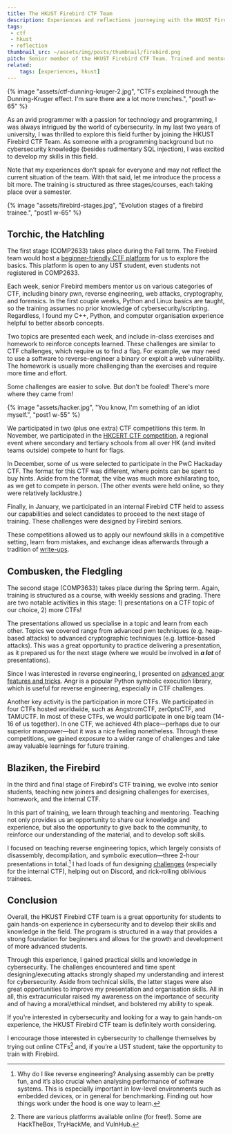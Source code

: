 ```yaml
---
title: The HKUST Firebird CTF Team
description: Experiences and reflections journeying with the HKUST Firebird CTF Team.
tags:
 - ctf
 - hkust
 - reflection
thumbnail_src: ~/assets/img/posts/thumbnail/firebird.png
pitch: Senior member of the HKUST Firebird CTF Team. Trained and mentoring new team members, remodularise project structure, and managing R&D projects.
related:
    tags: [experiences, hkust]
---
```


{% image "assets/ctf-dunning-kruger-2.jpg", "CTFs explained through the Dunning-Kruger effect. I'm sure there are a lot more trenches.", "post1 w-65" %}


As an avid programmer with a passion for technology and programming, I was always intrigued by the world of cybersecurity. In my last two years of university, I was thrilled to explore this field further by joining the HKUST Firebird CTF Team. As someone with a programming background but no cybersecurity knowledge (besides rudimentary SQL injection), I was excited to develop my skills in this field.

Note that my experiences don’t speak for everyone and may not reflect the current situation of the team. With that said, let me introduce the process a bit more. The training is structured as three stages/courses, each taking place over a semester.

{% image "assets/firebird-stages.jpg", "Evolution stages of a firebird trainee.", "post1 w-65" %}

## Torchic, the Hatchling

The first stage (COMP2633) takes place during the Fall term. The Firebird team would host a [beginner-friendly CTF platform](https://intro.firebird.sh/) for us to explore the basics. This platform is open to any UST student, even students not registered in COMP2633.

Each week, senior Firebird members mentor us on various categories of CTF, including binary pwn, reverse engineering, web attacks, cryptography, and forensics. In the first couple weeks, Python and Linux basics are taught, so the training assumes no prior knowledge of cybersecurity/scripting. Regardless, I found my C++, Python, and computer organisation experience helpful to better absorb concepts.

Two topics are presented each week, and include in-class exercises and homework to reinforce concepts learned. These challenges are similar to CTF challenges, which require us to find a flag. For example, we may need to use a software to reverse-engineer a binary or exploit a web vulnerability. The homework is usually more challenging than the exercises and require more time and effort.

Some challenges are easier to solve. But don't be fooled! There's more where they came from!

{% image "assets/hacker.jpg", "You know, I'm something of an idiot myself.", "post1 w-55" %}

We participated in two (plus one extra) CTF competitions this term. In November, we participated in the [HKCERT CTF competition](https://www.hkcert.org/event/capture-the-flag-challenge-2021), a regional event where secondary and tertiary schools from all over HK (and invited teams outside) compete to hunt for flags.

In December, some of us were selected to participate in the PwC Hackaday CTF. The format for this CTF was different, where points can be spent to buy hints. Aside from the format, the vibe was much more exhilarating too, as we get to compete in person. (The other events were held online, so they were relatively lacklustre.)

Finally, in January, we participated in an internal Firebird CTF held to assess our capabilities and select candidates to proceed to the next stage of training. These challenges were designed by Firebird seniors.

These competitions allowed us to apply our newfound skills in a competitive setting, learn from mistakes, and exchange ideas afterwards through a tradition of [write-ups](/tags/writeup).

## Combusken, the Fledgling

The second stage (COMP3633) takes place during the Spring term. Again, training is structured as a course, with weekly sessions and grading. There are two notable activities in this stage: 1) presentations on a CTF topic of our choice, 2) more CTFs!

The presentations allowed us specialise in a topic and learn from each other. Topics we covered range from advanced pwn techniques (e.g. heap-based attacks) to advanced cryptographic techniques (e.g. lattice-based attacks). This was a great opportunity to practice delivering a presentation, as it prepared us for the next stage (where we would be involved in ***a lot*** of presentations).

Since I was interested in reverse engineering, I presented on [advanced angr features and tricks](https://github.com/TrebledJ/advanced-angr). Angr is a popular Python symbolic execution library, which is useful for reverse engineering, especially in CTF challenges.

Another key activity is the participation in more CTFs. We participated in four CTFs hosted worldwide, such as AngstromCTF, zer0ptsCTF, and TAMUCTF. In most of these CTFs, we would participate in one big team (14-16 of us together). In one CTF, we achieved 4th place—perhaps due to our superior manpower—but it was a nice feeling nonetheless. Through these competitions, we gained exposure to a wider range of challenges and take away valuable learnings for future training.

## Blaziken, the Firebird

In the third and final stage of Firebird's CTF training, we evolve into senior students, teaching new joiners and designing challenges for exercises, homework, and the internal CTF.

In this part of training, we learn through teaching and mentoring. Teaching not only provides us an opportunity to share our knowledge and experience, but also the opportunity to give back to the community, to reinforce our understanding of the material, and to develop soft skills.

I focused on teaching reverse engineering topics, which largely consists of disassembly, decompilation, and symbolic execution—three 2-hour presentations in total.[^meassembly] I had loads of fun designing [challenges](https://github.com/TrebledJ/USTSim) (especially for the internal CTF), helping out on Discord, and rick-rolling oblivious trainees.

[^meassembly]: Why do I like reverse engineering? Analysing assembly can be pretty fun, and it’s also crucial when analysing performance of software systems. This is especially important in low-level environments such as embedded devices, or in general for benchmarking. Finding out how things work under the hood is one way to learn.

## Conclusion

Overall, the HKUST Firebird CTF team is a great opportunity for students to gain hands-on experience in cybersecurity and to develop their skills and knowledge in the field. The program is structured in a way that provides a strong foundation for beginners and allows for the growth and development of more advanced students.

Through this experience, I gained practical skills and knowledge in cybersecurity. The challenges encountered and time spent designing/executing attacks strongly shaped my understanding and interest for cybersecurity. Aside from technical skills, the latter stages were also great opportunities to improve my presentation and organisation skills. All in all, this extracurricular raised my awareness on the importance of security and of having a moral/ethical mindset, and bolstered my ability to speak.

If you're interested in cybersecurity and looking for a way to gain hands-on experience, the HKUST Firebird CTF team is definitely worth considering.

I encourage those interested in cybersecurity to challenge themselves by trying out online CTFs[^ctf] and, if you’re a UST student, take the opportunity to train with Firebird.

[^ctf]: There are various platforms available online (for free!). Some are HackTheBox, TryHackMe, and VulnHub.